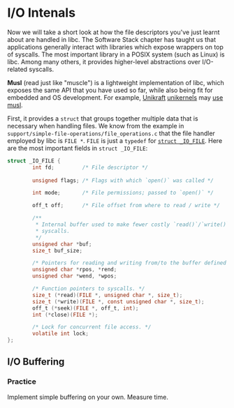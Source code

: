 # I/O Intenals

Now we will take a short look at how the file descriptors you've just learnt about are handled in libc.
The Software Stack chapter has taught us that applications generally interact with libraries which expose wrappers on top of syscalls.
The most important library in a POSIX system (such as Linux) is libc.
Among many others, it provides higher-level abstractions over I/O-related syscalls.

**Musl** (read just like "muscle") is a lightweight implementation of libc, which exposes the same API that you have used so far, while also being fit for embedded and OS development.
For example, [Unikraft](https://unikraft.org/) [unikernels](https://unikraft.org/docs/concepts/) may [use musl](https://github.com/unikraft/lib-musl).

First, it provides a `struct` that groups together multiple data that is necessary when handling files.
We know from the example in `support/simple-file-operations/file_operations.c` that the file handler employed by libc is `FILE *`.
`FILE` is just a `typedef` for [`struct _IO_FILE`](https://elixir.bootlin.com/musl/v1.2.3/source/src/internal/stdio_impl.h#L28).
Here are the most important fields in `struct _IO_FILE`:

```c
struct _IO_FILE {
        int fd;         /* File descriptor */      
        
        unsigned flags; /* Flags with which `open()` was called */

        int mode;       /* File permissions; passed to `open()` */

        off_t off;      /* File offset from where to read / write */

        /**
         * Internal buffer used to make fewer costly `read()`/`write()`
         * syscalls.
         */
        unsigned char *buf;
        size_t buf_size;

        /* Pointers for reading and writing from/to the buffer defined above. */
        unsigned char *rpos, *rend;
        unsigned char *wend, *wpos;

        /* Function pointers to syscalls. */
        size_t (*read)(FILE *, unsigned char *, size_t);
        size_t (*write)(FILE *, const unsigned char *, size_t);
        off_t (*seek)(FILE *, off_t, int);
        int (*close)(FILE *);

        /* Lock for concurrent file access. */
        volatile int lock;
};
```

## I/O Buffering

### Practice

Implement simple buffering on your own.
Measure time.
